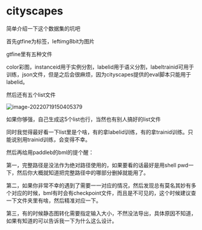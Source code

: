 # cityscapes

简单介绍一下这个数据集的坑吧

首先gtfine为标签，leftimg8bit为图片

gtfine里有五种文件

color彩图，instanceid用于实例分割，labelid用于语义分割，labeltrainid可用于训练，json文件，但是之后会很麻烦，因为cityscapes提供的eval脚本只能用于labelid。

然后还有五个list文件

![image-20220719150405379](https://sileaver.oss-cn-hangzhou.aliyuncs.com/img/image-20220719150405379.png)

如果你够强，自己生成这5个list也行，当然也有别人搞好的list文件

同时我觉得最好看一下list里是个啥，有的拿labelid训练，有的拿trainid训练。只能说别用trainid训练，会变得不幸。

然后再给用paddleb的bml的提个醒：

第一，完整路径是没法作为绝对路径使用的，如果要看的话最好是用shell pwd一下，然后你大概就知道把完整路径中的哪部分删掉就能用了。

第二，如果你非常不幸的遇到了需要一一对应的情况，然后发现总有莫名其妙有多个对应的时候，bml有时会有checkpoint文件，而且是不可见的，这个时候建议查一下文件夹里有啥，然后精准对应一下。

第三，有的时候静态图转化需要指定输入大小，不然没法导出，具体原因不知道，如果有知道的可以告诉我一下为什么这么设计。